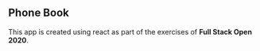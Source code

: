 ## Phone Book

This app is created using react as part of the exercises of **Full Stack Open 2020**.
